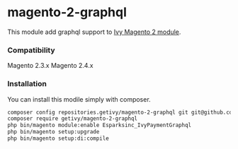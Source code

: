 # magento-2-graphql

This module add graphql support to [Ivy Magento 2 module](https://packagist.org/packages/getivy/magento-2).

### Compatibility

Magento 2.3.x
Magento 2.4.x

### Installation

You can install this modile simply with composer.
```bash
composer config repositories.getivy/magento-2-graphql git git@github.com:getivy/magento-2-graphql.git
composer require getivy/magento-2-graphql
php bin/magento module:enable Esparksinc_IvyPaymentGraphql
php bin/magento setup:upgrade
php bin/magento setup:di:compile
```
